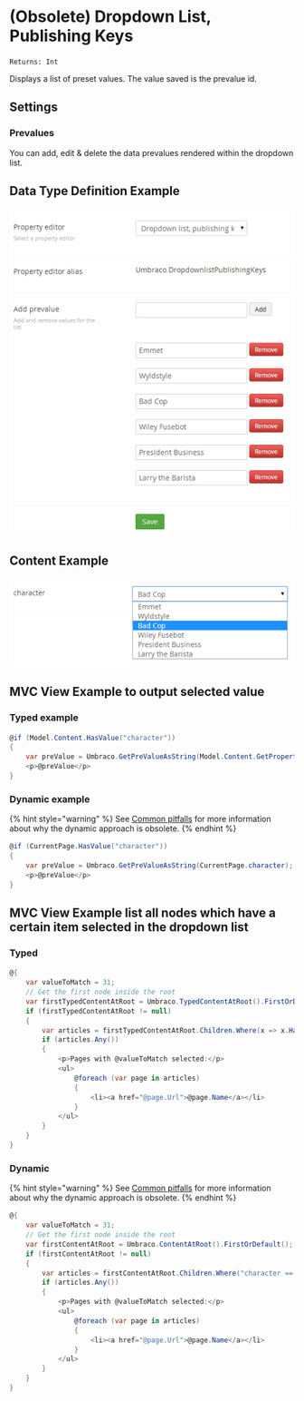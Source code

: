 # (Obsolete) Dropdown List, Publishing Keys

`Returns: Int`

Displays a list of preset values. The value saved is the prevalue id.

## Settings

### Prevalues

You can add, edit & delete the data prevalues rendered within the dropdown list.

## Data Type Definition Example

![Dropdown List Data Type Definition](images/Dropdown-List-Keys-DataType.png)

## Content Example

![Dropdown List Content](images/Dropdown-List-Keys-Content.png)

## MVC View Example to output selected value

### Typed example

```csharp
@if (Model.Content.HasValue("character"))
{
    var preValue = Umbraco.GetPreValueAsString(Model.Content.GetPropertyValue<int>("character"));
    <p>@preValue</p>
}
```

### Dynamic example

{% hint style="warning" %}
See [Common pitfalls](broken-reference) for more information about why the dynamic approach is obsolete.
{% endhint %}

```csharp
@if (CurrentPage.HasValue("character"))
{
    var preValue = Umbraco.GetPreValueAsString(CurrentPage.character);
    <p>@preValue</p>
}
```

## MVC View Example list all nodes which have a certain item selected in the dropdown list

### Typed

```csharp
@{
    var valueToMatch = 31;
    // Get the first node inside the root
    var firstTypedContentAtRoot = Umbraco.TypedContentAtRoot().FirstOrDefault();
    if (firstTypedContentAtRoot != null)
    {
        var articles = firstTypedContentAtRoot.Children.Where(x => x.HasValue("character") && x.GetPropertyValue<int>("character") == valueToMatch);
        if (articles.Any())
        {
            <p>Pages with @valueToMatch selected:</p>
            <ul>
                @foreach (var page in articles)
                {
                    <li><a href="@page.Url">@page.Name</a></li>
                }
            </ul>
        }
    }
}
```

### Dynamic

{% hint style="warning" %}
See [Common pitfalls](broken-reference) for more information about why the dynamic approach is obsolete.
{% endhint %}

```csharp
@{
    var valueToMatch = 31;
    // Get the first node inside the root
    var firstContentAtRoot = Umbraco.ContentAtRoot().FirstOrDefault();
    if (firstContentAtRoot != null)
    {
        var articles = firstContentAtRoot.Children.Where("character == @0", valueToMatch);
        if (articles.Any())
        {
            <p>Pages with @valueToMatch selected:</p>
            <ul>
                @foreach (var page in articles)
                {
                    <li><a href="@page.Url">@page.Name</a></li>
                }
            </ul>
        }
    }
}
```

